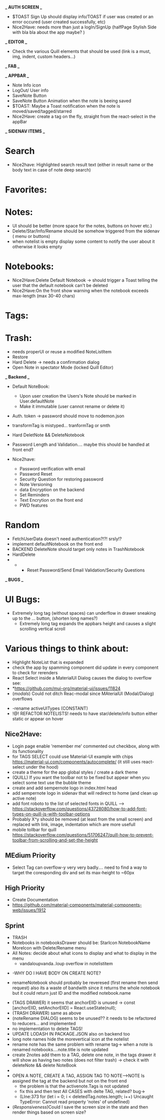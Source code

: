 **_ AUTH SCREEN _**

- \$TOAST Sign Up should display info/TOAST if user was created or an error occured (user created successfully, etc)
- Nice2Have: needs more than just a logIn/SignUp (halfPage Stylish Side with bla bla about the app maybe? )

**_ EDITOR _**

- Check the various Quill elements that should be used (link is a must, img, indent, custom headers...)

**_ FAB _**

**_ APPBAR _**

- Note Info icon
- LogOut/ User info
- SaveNote Button
- SaveNote Button Animation when the note is beeing saved
- \$TOAST: Maybe a Toast notification when the note is moved/saved/tagged/starred
- Nice2Have: create a tag on the fly, straight from the react-select in the appBar

**_ SIDENAV ITEMS _**

# Search

- Nice2have: Highlighted search result text (either in result name or the body text in case of note deep search)

# Favorites:

# Notes:

- UI should be better (more space for the notes, buttons on hover etc.)
- Delete/Star/Info/Rename should be somehow triggered from the sidenav ( menu or buttons)
- when notelist is empty display some content to notify the user about it otherwise it looks empty

# Notebooks:

- Nice2Have:Delete Default Notebook -> should trigger a Toast telling the user that the default notebook can't be deleted
- Nice2Have:On the front show warning when the notebook exceeds max-length (max 30-40 chars)

# Tags:


# Trash:

- needs properUI or reuse a modified NoteListItem
- Restore
- Hard Delete -> needs a confirmation dialog
- Open Note in spectator Mode (locked Quill Editor)

**_ Backend _**

- Default NoteBook:
  - Upon user creation the Users's Note should be marked in User.defaultNote
  - Make it immutable (user cannot rename or delete it)
- Auth. token -> password should move to nodemon.json
- transformTag is mistyped... tranformTag or smth
- Hard DeletNote && DeleteNotebook
- Password Length and Validation.... maybe this should be handled at front end?

- Nice2have:
  - Password verification with email
  - Password Reset
  - Security Question for restoring password
  - Note Versioning
  - data Encryption on the backend
  - Set Reminders
  - Text Encrytion on the front end
  - PWD features

# Random

- FetchUserData doesn't need authentication?!?! srsly!?
- implement defaultNotebook on the front end
- BACKEND DeleteNote should target only notes in TrashNotebook
- HardDelete
- - - Reset Password/Send Email Validation/Security Questions

**_ BUGS _**

# UI Bugs:

- Extremely long tag (without spaces) can underflow in drawer sneaking up to the ... button, (shorten long names?)
  - Extremely long tag expands the appbars height and causes a slight scrolling vertical scroll

# Various things to think about:

- Highlight NoteList that is expanded
- check the app by spamming component did update in every component to check for rerenders
- React Select inside a MaterialUI Dialog causes the dialog to overflow see:
- \*https://github.com/mui-org/material-ui/issues/11824
- (_modals_) Could not ditch Reac-modal since MAterialUI (Modal/Dialog) overflows

* -rename activeUITypes (CONSTANT)
* !@! REFACTOR NOTELISTS! needs to have star/delete/info button either static or appear on hover

## Nice2Have:

- Login page enable 'remember me' commented out checkbox, along with its functionality
- for TAGS SELECT could use Material-UI example with chips https://material-ui.com/components/autocomplete/
  (it still uses react-select under the hood)
- create a theme for the app global styles / create a dark theme
- (QUILL) If you want the toolbar not to be fixed but appear when you select some text use the bubble theme
- create and add sempernote logo in index.html head
- add sempernote logo in sidenav that will redirect to home (and clean up active note)
- add font roboto to the list of selected fonts in QUILL -->
  https://stackoverflow.com/questions/43728080/how-to-add-font-types-on-quill-js-with-toolbar-options
- Probably X^y should be removed (at least from the small screen) and replaced with link, image, indentation which are more usefull
- mobile tollbar for quill https://stackoverflow.com/questions/51706247/quill-how-to-prevent-toolbar-from-scrolling-and-set-the-height

## MEdium Priority

- Select Tag can overflow-y very very badly.... need to find a way to target the coresponding div and set its max-height to ~60px

## High Priority

- Create Documentation
- https://github.com/material-components/material-components-web/issues/1912

## Sprint

- TRASH
- Notebooks in notebooksDrawer should be: StarIcon NotebookName MoreIcon with Delete/Rename menu
- All Notes: decide about what icons to display and what to display in the menu
  - vandaloupvanda..loup overflow in notelistitem

* -WHY DO I HAVE BODY ON CREATE NOTE?

* renameNotebook should probably be reveresed (first rename then send request) also its a waste of bandwith since it returns the whole notebook but it could return just ID and the modified notebook.name

- (TAGS DRAWER) it seems that anchorElID is unused -> const [anchorElID, setAnchorElID] = React.useState(null);
- (TRASH DRAWER) same as above
- (noteRename DIALOG) seems to be unused?? it needs to be refactored to reducers... and implemented
- no implementation to delete TAGS!
- UPDATE LODASH IN PACKAGE.JSON also on backend too
- long note names hide the morevertical icon at the notelist
- rename note has the same problem with rename tag-> when a note is renamed notebooks....note.title is note updated
- create   2notes add them to a TAG, delete one note, in the tags drawer it will show as having two notes (does not filter trash) -> check it with deleteNote && delete NoteBook
- 
- OPEN A NOTE, CREATE A TAG, ASSIGN TAG TO NOTE-->NOTE Is assigned the tag at the backend but not on the front end
  - the problem is that the activenote.Tags is not updated
  - fix this and then test All CASES with delte TAG, related? bug->
  - (LIne:373 for (let i = 0; i < deletedTag.notes.length; i++) Uncaught TypeError: Cannot read property 'notes' of undefined)
- (_Responsiveness_)Could I save the screen size in the state and then render things based on screen size?
